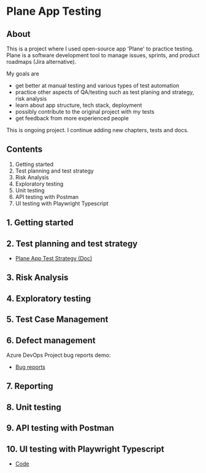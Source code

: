 # Plane App Testing

## About

This is a project where I used open-source app 'Plane' to practice testing. Plane is a software development tool to manage issues, sprints, and product roadmaps (Jira alternative).

My goals are

- get better at manual testing and various types of test automation
- practice other aspects of QA/testing such as test planing and strategy, risk analysis
- learn about app structure, tech stack, deployment
- possibly contribute to the original project with my tests
- get feedback from more experienced people

This is ongoing project. I continue adding new chapters, tests and docs.

## Contents

1. Getting started
2. Test planning and test strategy
3. Risk Analysis
4. Exploratory testing
5. Unit testing
6. API testing with Postman
7. UI testing with Playwright Typescript

## 1. Getting started

## 2. Test planning and test strategy

- [Plane App Test Strategy (Doc)](./tests/test-planning/attachments/Plane-App-Test-Strategy.docx)

## 3. Risk Analysis

## 4. Exploratory testing

## 5. Test Case Management

## 6. Defect management

Azure DevOps Project bug reports demo:

- [Bug reports](https://dev.azure.com/makszin/BugReportDemo/_workitems/recentlyupdated/)

## 7. Reporting

## 8. Unit testing

## 9. API testing with Postman

## 10. UI testing with Playwright Typescript

- [Code](https://github.com/MaksimZinovev/plane/blob/playwright-tests/tests/e2e-playwright/e2e-testing.md)
